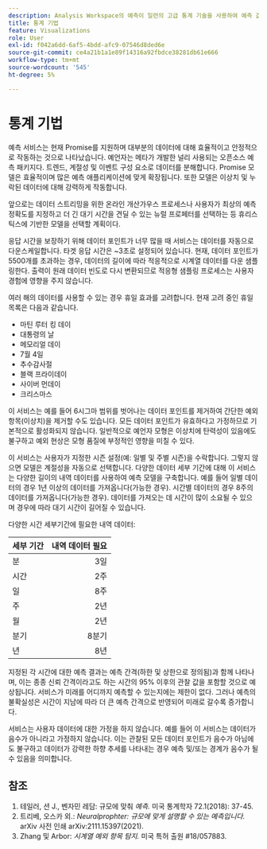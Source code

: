 ```yaml
---
description: Analysis Workspace의 예측이 일련의 고급 통계 기술을 사용하여 예측 값을 결정하는 방법에 대해 알아봅니다.
title: 통계 기법
feature: Visualizations
role: User
exl-id: f042a6dd-6af5-4bdd-afc9-07546d8ded6e
source-git-commit: ce4a21b1a1e89f14316a92fbdce38281db61e666
workflow-type: tm+mt
source-wordcount: '545'
ht-degree: 5%

---
```


# 통계 기법

예측 서비스는 현재 Promise를 지원하며 대부분의 데이터에 대해 효율적이고 안정적으로 작동하는 것으로 나타났습니다. 예언자는 메타가 개발한 널리 사용되는 오픈소스 예측 패키지다. 트렌드, 계절성 및 이벤트 구성 요소로 데이터를 분해합니다. Promise 모델은 효율적이며 많은 예측 애플리케이션에 맞게 확장됩니다. 또한 모델은 이상치 및 누락된 데이터에 대해 강력하게 작동합니다.

앞으로는 데이터 스트리밍을 위한 온라인 개산가우스 프로세스나 사용자가 최상의 예측 정확도를 지정하고 더 긴 대기 시간을 견딜 수 있는 뉴럴 프로페터를 선택하는 등 휴리스틱스에 기반한 모델을 선택할 계획이다.

응답 시간을 보장하기 위해 데이터 포인트가 너무 많을 때 서비스는 데이터를 자동으로 다운스케일합니다. 타겟 응답 시간은 ~3초로 설정되어 있습니다. 현재, 데이터 포인트가 5500개를 초과하는 경우, 데이터의 길이에 따라 적응적으로 시계열 데이터를 다운 샘플링한다. 출력이 원래 데이터 빈도로 다시 변환되므로 적응형 샘플링 프로세스는 사용자 경험에 영향을 주지 않습니다.

여러 해의 데이터를 사용할 수 있는 경우 휴일 효과를 고려합니다. 현재 고려 중인 휴일 목록은 다음과 같습니다.

* 마틴 루터 킹 데이
* 대통령의 날
* 메모리얼 데이
* 7월 4일
* 추수감사절
* 블랙 프라이데이
* 사이버 먼데이
* 크리스마스

이 서비스는 예를 들어 6시그마 범위를 벗어나는 데이터 포인트를 제거하여 간단한 예외 항목(이상치)을 제거할 수도 있습니다. 모든 데이터 포인트가 유효하다고 가정하므로 기본적으로 활성화되지 않습니다. 일반적으로 예언자 모형은 이상치에 탄력성이 있음에도 불구하고 예외 현상은 모형 품질에 부정적인 영향을 미칠 수 있다.

이 서비스는 사용자가 지정한 시즌 설정(예: 일별 및 주별 시즌)을 수락합니다. 그렇지 않으면 모델은 계절성을 자동으로 선택합니다. 다양한 데이터 세부 기간에 대해 이 서비스는 다양한 길이의 내역 데이터를 사용하여 예측 모델을 구축합니다. 예를 들어 일별 데이터의 경우 1년 이상의 데이터를 가져옵니다(가능한 경우). 시간별 데이터의 경우 8주의 데이터를 가져옵니다(가능한 경우). 데이터를 가져오는 데 시간이 많이 소요될 수 있으며 경우에 따라 대기 시간이 길어질 수 있습니다.

다양한 시간 세부기간에 필요한 내역 데이터:

| 세부 기간 | 내역 데이터 필요 |
|---|--:|
| 분 | 3일 |
| 시간 | 2주 |
| 일 | 8주 |
| 주 | 2년 |
| 월 | 2년 |
| 분기 | 8분기 |
| 년 | 8년 |


지정된 각 시간에 대한 예측 결과는 예측 간격(하한 및 상한으로 정의됨)과 함께 나타나며, 이는 종종 신뢰 간격이라고도 하는 시간의 95% 이후의 관찰 값을 포함할 것으로 예상됩니다. 서비스가 미래를 어디까지 예측할 수 있는지에는 제한이 없다. 그러나 예측의 불확실성은 시간이 지남에 따라 더 큰 예측 간격으로 반영되어 미래로 갈수록 증가합니다.

서비스는 사용자 데이터에 대한 가정을 하지 않습니다. 예를 들어 이 서비스는 데이터가 음수가 아니라고 가정하지 않습니다. 이는 관찰된 모든 데이터 포인트가 음수가 아님에도 불구하고 데이터가 강력한 하향 추세를 나타내는 경우 예측 및/또는 경계가 음수가 될 수 있음을 의미합니다.


## 참조

1. 테일러, 션 J., 벤자민 레담: 규모에 맞춰 *예측.* 미국 통계학자 72.1(2018): 37-45.
1. 트리베, 오스카 외.: *Neuralprophter: 규모에 맞게 설명할 수 있는 예측입니다.* arXiv 사전 인쇄 arXiv:2111.15397(2021).
1. Zhang 및 Arbor: *시계열 예외 항목 탐지.* 미국 특허 출원 #18/057883.
